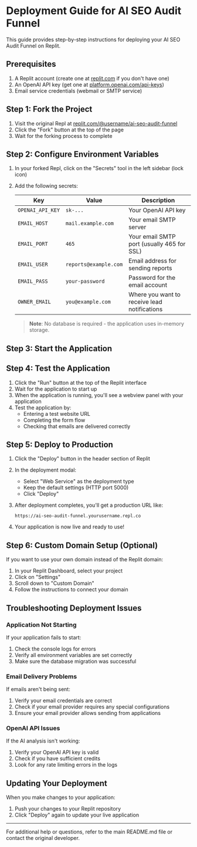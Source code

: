 # Deployment Guide for AI SEO Audit Funnel

This guide provides step-by-step instructions for deploying your AI SEO Audit Funnel on Replit.

## Prerequisites

1. A Replit account (create one at [replit.com](https://replit.com) if you don't have one)
2. An OpenAI API key (get one at [platform.openai.com/api-keys](https://platform.openai.com/api-keys))
3. Email service credentials (webmail or SMTP service)

## Step 1: Fork the Project

1. Visit the original Repl at [replit.com/@username/ai-seo-audit-funnel](https://replit.com/@username/ai-seo-audit-funnel)
2. Click the "Fork" button at the top of the page
3. Wait for the forking process to complete

## Step 2: Configure Environment Variables

1. In your forked Repl, click on the "Secrets" tool in the left sidebar (lock icon)
2. Add the following secrets:

   | Key | Value | Description |
   |-----|-------|-------------|
   | `OPENAI_API_KEY` | `sk-...` | Your OpenAI API key |
   | `EMAIL_HOST` | `mail.example.com` | Your email SMTP server |
   | `EMAIL_PORT` | `465` | Your email SMTP port (usually 465 for SSL) |
   | `EMAIL_USER` | `reports@example.com` | Email address for sending reports |
   | `EMAIL_PASS` | `your-password` | Password for the email account |
   | `OWNER_EMAIL` | `you@example.com` | Where you want to receive lead notifications |

   > **Note**: No database is required - the application uses in-memory storage.

## Step 3: Start the Application

## Step 4: Test the Application

1. Click the "Run" button at the top of the Replit interface
2. Wait for the application to start up
3. When the application is running, you'll see a webview panel with your application
4. Test the application by:
   - Entering a test website URL
   - Completing the form flow
   - Checking that emails are delivered correctly

## Step 5: Deploy to Production

1. Click the "Deploy" button in the header section of Replit
2. In the deployment modal:
   - Select "Web Service" as the deployment type
   - Keep the default settings (HTTP port 5000)
   - Click "Deploy"

3. After deployment completes, you'll get a production URL like:
   ```
   https://ai-seo-audit-funnel.yourusername.repl.co
   ```

4. Your application is now live and ready to use!

## Step 6: Custom Domain Setup (Optional)

If you want to use your own domain instead of the Replit domain:

1. In your Replit Dashboard, select your project
2. Click on "Settings"
3. Scroll down to "Custom Domain"
4. Follow the instructions to connect your domain

## Troubleshooting Deployment Issues

### Application Not Starting

If your application fails to start:
1. Check the console logs for errors
2. Verify all environment variables are set correctly
3. Make sure the database migration was successful

### Email Delivery Problems

If emails aren't being sent:
1. Verify your email credentials are correct
2. Check if your email provider requires any special configurations
3. Ensure your email provider allows sending from applications

### OpenAI API Issues

If the AI analysis isn't working:
1. Verify your OpenAI API key is valid
2. Check if you have sufficient credits
3. Look for any rate limiting errors in the logs

## Updating Your Deployment

When you make changes to your application:

1. Push your changes to your Replit repository
2. Click "Deploy" again to update your live application

---

For additional help or questions, refer to the main README.md file or contact the original developer.